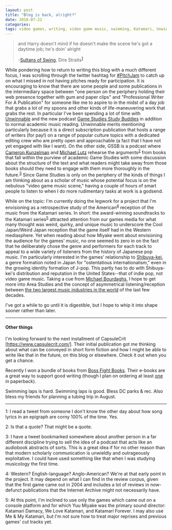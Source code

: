 ```yaml
---
layout: post
title: "Blog is back, alright?"
date: 2018-07-22
categories:
tags: video games, writing, video game music, swimming, Katamari, Unwinnable, Game Studies Study Buddies, Yuu Miyake, Shibuya-kei, Michael Bourdaghs, CapsuleCrit, Cool Japan, Weird Japan
---
```


> and Harry doesn't mind if he doesn't make the scene
> he's got a daytime job; he's doin' alright
>
> -[Sultans of Swing](https://www.youtube.com/watch?v=0fAQhSRLQnM), Dire Straits<sup>[1](#note1)</sup>

While pondering how to return to writing this blog with a much different focus, I was scrolling through the twitter hashtag for [#PitchJam](http://ggw.orbytl.com/pitchjam-6-your-questions-answered/) to catch up on what I missed in not having pitches ready for participation. It is encouraging to know that there are some people and some publications in the intermediary space between "one person on the periphery holding their web presence together with gum and paper clips" and "Professional Writer For A Publication" for someone like me to aspire to in the midst of a day job that grabs a lot of my spoons and other kinds of life-maneuvering work that grabs the rest. In particular I've been spending a lot of time with [Unwinnable](https://unwinnable.com/) and the new podcast [Game Studies Study Buddies](http://rangedtouch.com/category/gamestudiesstudybuddies/feed/) in addition to normal academic music reading. Unwinnable merits mentioning particularly because it is a direct subscription publication that hosts a range of writers (for pay!) on a range of popular culture topics with a dedicated editing crew who are pretty open and approachable (a fact that I have not yet engaged with like I want). On the other side, GSSB is a podcast where [Cameron Kunzelman](https://thiscageisworms.com/) and [Michael Lutz](http://correlatedcontents.com/) rehearse the arguments<sup>[2](#note2)</sup> from books that fall within the purview of academic Game Studies with some discussion about the structure of the text and what readers might take away from those books should they need to engage with them more thoroughly in the future.<sup>[3](#note3)</sup> Since Game Studies is only on the periphery of the kinds of things I am thinking about as a scholar of music whose potential focus is on the nebulous "video game music scene," having a couple of hours of smart people to listen to when I do more rudimentary tasks at work is a godsend.

While on the topic: I'm currently doing the legwork for a project that I'm envisioning as a retrospective study of the American<sup>[4](#note4)</sup> reception of the music from the Katamari series. In short: the award-winning soundtracks to the Katamari series<sup>[5](#note5)</sup> attracted attention from our games media for what many thought was weird, quirky, and unique music to underscore the Cool Japan/Weird Japan reception that the game itself had in the Western mediasphere. Yet when reading about how Miyake went about envisioning the audience for the games' music, no one seemed to zero in on the fact that he deliberately chose the genre and performers for each track to appeal to a wide variety of listeners from the history of Japanese pop music. I'm particularly interested in the games' relationship to [Shibuya-kei](https://en.wikipedia.org/wiki/Shibuya-kei), a genre formation noted in Japan for "ostentatious internationalism," even in the growing identity formation of J-pop. This partly has to do with Shibuya-kei's distribution and reputation in the United States--that of indie pop, not video game music. Taking a cue from [Michael Bourdaghs](https://cup.columbia.edu/book/sayonara-amerika-sayonara-nippon/9780231158756), I hope to get more into Area Studies and the concept of asymmetrical listening/reception between [the two largest music industries in the world](https://en.wikipedia.org/wiki/Global_music_industry_market_share_data) of the last few decades.

I've got a while to go until it is digestible, but I hope to whip it into shape sooner rather than later.

---
#### Other things

I'm looking forward to the next installment of CapsuleCrit [https://www.capsulecrit.com/]. Their initial publication got me thinking about what can be conveyed in short form fiction and how I might be able to write like that in the future, on this blog or elsewhere. Check it out when you get a chance.

Recently I won a bundle of books from [Boss Fight Books](https://bossfightbooks.com/). Their e-books are a great way to support good writing (though I plan on ordering at least [one](https://bossfightbooks.com/products/katamari-damacy-by-l-e-hall) in paperback).

Swimming laps is hard. Swimming laps is good. Bless DC parks & rec. Also bless my friends for planning a tubing trip in August.

---

<a name="note1">1</a>: I read a tweet from someone I don't know the other day about how song lyrics in an epigraph are corny 100% of the time. Yes.

<a name="note2">2</a>: Is that a quote? That might be a quote.

<a name="note3">3</a>: I have a tweet bookmarked somewhere about another person in a far different discipline trying to sell the idea of a podcast that acts like an audiobook abstracts of sorts. This is a great idea if for no other reason than that modern scholarly communication is unwieldly and outrageously exploitative. I could have used something like that when I was studying musicology the first time.

<a name="note4">4</a>: Western? English-language? Anglo-American? We're at that early point in the project. It may depend on what I can find in the review corpus, given that the first game came out in 2004 and includes a lot of reviews in now-defunct publications that the Internet Archive might not necessarily have.

<a name="note5">5</a>: At this point, I'm inclined to use only the games which came out on a console platform and for which Yuu Miyake was the primary sound director: Katamari Damacy, We Love Katamari, and Katamari Forever. I may also use Me & My Katamari, but I'm not sure how to treat major reprises and previous games' cut tracks yet.
